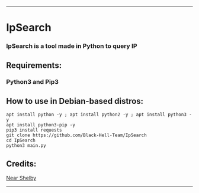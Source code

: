 <hr>
<h1>IpSearch</h2>
<h3>IpSearch is a tool made in Python to query IP</h3>
<h2>Requirements:</h2>
<h3>Python3 and Pip3</h3>
<h2>How to use in Debian-based distros:</h2>

```
apt install python -y ; apt install python2 -y ; apt install python3 -y
apt install python3-pip -y
pip3 install requests
git clone https://github.com/Black-Hell-Team/IpSearch
cd IpSearch
python3 main.py
```
<h2>Credits:</h2>

[Near Shelby](https://github.com/nearshelby-yt)
<hr>
